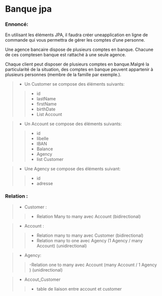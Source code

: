 # Banque jpa

### Ennoncé:
En utilisant les éléments JPA, il faudra créer uneapplication en ligne de commande qui vous permettra de gérer les comptes d’une personne.

Une agence bancaire dispose de plusieurs comptes en banque. Chacune de ces comptesen banque est rattaché à une seule agence.

Chaque client peut disposer de plusieurs comptes en banque.Malgré la particularité de la situation, des comptes en banque peuvent appartenir à plusieurs personnes (membre de la famille par exemple.).

>- Un Customer se compose des éléments suivants:
>>- id
>>- lastName
>>- firstName
>>- birthDate
>>- List Account

>- Un Account se compose des éléments suivants:
>>- id
>>- libelle
>>- IBAN
>>- Balance
>>- Agency
>>- list Customer

>- Une Agency se compose des éléments suivant:
>>- id
>>- adresse 

### Relation :
>- Customer :
>>- Relation Many to many avec Account (bidirectional)

>- Account :
>>- Relation many to many avec Customer (bidirectional)
>>- Relation many to one avec Agency (1 Agency / many Account) (unidirectional)

>- Agency:
>>-Relation one to many avec Account (many Account / 1 Agency ) (unidirectional)

>- Accout_Customer
>>- table de liaison entre account et customer 
